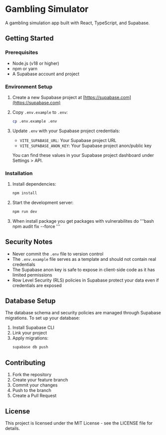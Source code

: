 # Gambling Simulator

A gambling simulation app built with React, TypeScript, and Supabase.

## Getting Started

### Prerequisites

- Node.js (v18 or higher)
- npm or yarn
- A Supabase account and project

### Environment Setup

1. Create a new Supabase project at [https://supabase.com](https://supabase.com)

2. Copy `.env.example` to `.env`:
   ```bash
   cp .env.example .env
   ```

3. Update `.env` with your Supabase project credentials:
   - `VITE_SUPABASE_URL`: Your Supabase project URL
   - `VITE_SUPABASE_ANON_KEY`: Your Supabase project anon/public key

   You can find these values in your Supabase project dashboard under Settings > API.

### Installation

1. Install dependencies:
   ```bash
   npm install
   ```

2. Start the development server:
   ```bash
   npm run dev
   ```
3. When install package you get packages with vulnerabilites do
    '''bash
    npm audit fix --force
   '''
   
## Security Notes

- Never commit the `.env` file to version control
- The `.env.example` file serves as a template and should not contain real credentials
- The Supabase anon key is safe to expose in client-side code as it has limited permissions
- Row Level Security (RLS) policies in Supabase protect your data even if credentials are exposed

## Database Setup

The database schema and security policies are managed through Supabase migrations. To set up your database:

1. Install Supabase CLI
2. Link your project
3. Apply migrations:
   ```bash
   supabase db push
   ```

## Contributing

1. Fork the repository
2. Create your feature branch
3. Commit your changes
4. Push to the branch
5. Create a Pull Request

## License

This project is licensed under the MIT License - see the LICENSE file for details.
